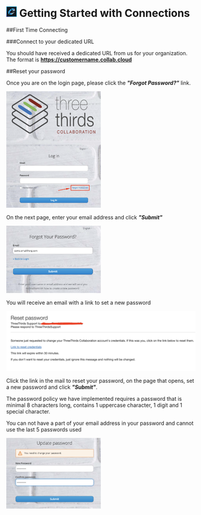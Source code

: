# <img src="/assets/images/HCL_Connection_Master.png" alt="ConnectionsLogo" height="28" /> Getting Started with Connections

##First Time Connecting

###Connect to your dedicated URL

You should have received a dedicated URL from us for your organization.
The format is <strong>https://customername.collab.cloud</strong>

##Reset your password

Once you are on the login page, please click the **_"Forgot Password?"_** link.

<img src="/assets/images/screen-shots/connections/reset_password_link.png" alt="Reset Password" width=50% />

On the next page, enter your email address and click **_"Submit"_**

<img src="/assets/images/screen-shots/connections/request password.png" alt="Submit Request" width=50%/>

You will receive an email with a link to set a new password

<img src="/assets/images/screen-shots/connections/reset_mail.png" alt="Reset Mail" />

Click the link in the mail to reset your password, on the page that opens, set a new password and click **_"Submit"_**.

The password policy we have implemented requires a password that is minimal 8 characters long, contains 1 uppercase character, 1 digit and 1 special character.

You can not have a part of your email address in your password and cannot use the last 5 passwords used

<img src="/assets/images/screen-shots/connections/update_password.png" alt="update_password" width=50%/>
